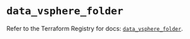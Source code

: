 # `data_vsphere_folder`

Refer to the Terraform Registry for docs: [`data_vsphere_folder`](https://registry.terraform.io/providers/hashicorp/vsphere/2.12.0/docs/data-sources/folder).

